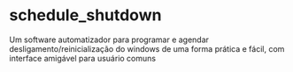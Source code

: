 # schedule_shutdown
Um software automatizador para programar e agendar desligamento/reinicialização do windows de uma forma prática e fácil, com interface amigável para usuário comuns
